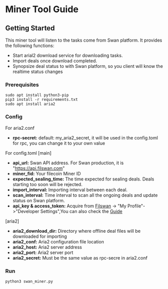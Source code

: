 # Miner Tool Guide

## Getting Started

This miner tool will listen to the tasks come from Swan platform. It provides the following functions:

* Start arial2 download service for downloading tasks.
* Import deals once download completed.
* Synopsize deal status to with Swan platform, so you client will know the realtime status changes

### Prerequisites

```
sudo apt install python3-pip
pip3 install -r requirements.txt 
sudo apt install aria2
```

### Config

For aria2.conf

- **rpc-secret:**  default: my_aria2_secret, it will be used in the config.toml for rpc, you can change it to your own
  value

For config.toml
[main]

- **api_url:** Swan API address. For Swan production, it is "https://api.filswan.com"
- **miner_fid:** Your filecoin Miner ID
- **expected_sealing_time:** The time expected for sealing deals. Deals starting too soon will be rejected.
- **import_interval:** Importing interval between each deal.
- **scan_interval:** Time interval to scan all the ongoing deals and update status on Swan platform.
- **api_key & access_token:** Acquire from [Filswan](https://www.filswan.com) -> "My Profile"->"Developer Settings",You
  can also check the [Guide](https://nebulaai.medium.com/how-to-use-api-key-in-swan-a2ebdb005aa4)

[aria2]

- **aria2_download_dir:** Directory where offline deal files will be downloaded for importing
- **aria2_conf:** Aria2 configuration file location
- **aria2_host:** Aria2 server address
- **aria2_port:** Aria2 server port
- **aria2_secret:** Must be the same value as rpc-secre in aria2.conf


### Run

```shell
python3 swan_miner.py
```